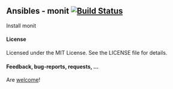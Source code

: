 ## Ansibles - monit [![Build Status](https://travis-ci.org/Ansibles/monit.png)](https://travis-ci.org/Ansibles/monit)

Install monit

#### License

Licensed under the MIT License. See the LICENSE file for details.

#### Feedback, bug-reports, requests, ...

Are [welcome](https://github.com/ansibles/monit/issues)!
